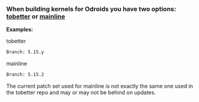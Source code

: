 ### When building kernels for Odroids you have two options: [tobetter](https://github.com/tobetter/linux) or [mainline](https://www.kernel.org/)

**Examples:**

tobetter
```sh
Branch: 5.15.y
```

mainline
```sh
Branch: 5.15.2
```

The current patch set used for mainline is not exactly the same one used in the tobetter repo and may or may not be behind on updates.
